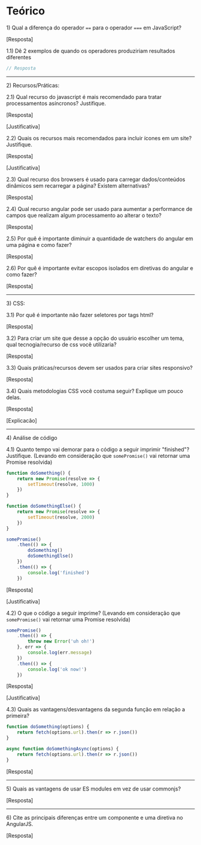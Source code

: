 # Teórico

1\) Qual a diferença do operador `==` para o operador `===` em JavaScript?

[Resposta]

1.1) Dê 2 exemplos de quando os operadores produziriam resultados diferentes

```js
// Resposta
```

---

2\) Recursos/Práticas:

2.1) Qual recurso do javascript é mais recomendado para tratar processamentos asíncronos? Justifique.

[Resposta]

[Justificativa]

2.2) Quais os recursos mais recomendados para incluir ícones em um site? Justifique.

[Resposta]

[Justificativa]

2.3) Qual recurso dos browsers é usado para carregar dados/conteúdos dinâmicos sem recarregar a página? Existem alternativas?

[Resposta]

2.4) Qual recurso angular pode ser usado para aumentar a performance de campos que realizam algum processamento ao alterar o texto?

[Resposta]

2.5) Por quê é importante diminuir a quantidade de watchers do angular em uma página e como fazer?

[Resposta]

2.6) Por quê é importante evitar escopos isolados em diretivas do angular e como fazer?

[Resposta]

---

3\) CSS:

3.1) Por quê é importante não fazer seletores por tags html?

[Resposta]

3.2) Para criar um site que desse a opção do usuário escolher um tema, qual tecnogia/recurso de css você utilizaria?

[Resposta]

3.3) Quais práticas/recursos devem ser usados para criar sites responsivo?

[Resposta]

3.4) Quais metodologias CSS você costuma seguir? Explique um pouco delas.

[Resposta]

[Explicacão]

---

4\) Análise de código

4.1) Quanto tempo vai demorar para o código a seguir imprimir "finished"? Justifique. (Levando em consideração que `somePromise()` vai retornar uma Promise resolvida)
```js
function doSomething() {
    return new Promise(resolve => {
        setTimeout(resolve, 1000)
    })
}

function doSomethingElse() {
    return new Promise(resolve => {
        setTimeout(resolve, 2000)
    })
}

somePromise()
    .then(() => {
        doSomething()
        doSomethingElse()
    })
    .then(() => {
        console.log('finished')
    })

```

[Resposta]

[Justificativa]

4.2) O que o código a seguir imprime? (Levando em consideração que `somePromise()` vai retornar uma Promise resolvida)
```js
somePromise()
    .then(() => {
        throw new Error('uh oh!')
    }, err => {
        console.log(err.message)
    })
    .then(() => {
        console.log('ok now!')
    })
```

[Resposta]

[Justificativa]

4.3\) Quais as vantagens/desvantagens da segunda função em relação a primeira?
```js
function doSomething(options) {
    return fetch(options.url).then(r => r.json())
}

async function doSomethingAsync(options) {
    return fetch(options.url).then(r => r.json())
}
```

[Resposta]

---

5\) Quais as vantagens de usar ES modules em vez de usar commonjs?

[Resposta]

---

6\) Cite as principais diferenças entre um componente e uma diretiva no AngularJS.

[Resposta]

